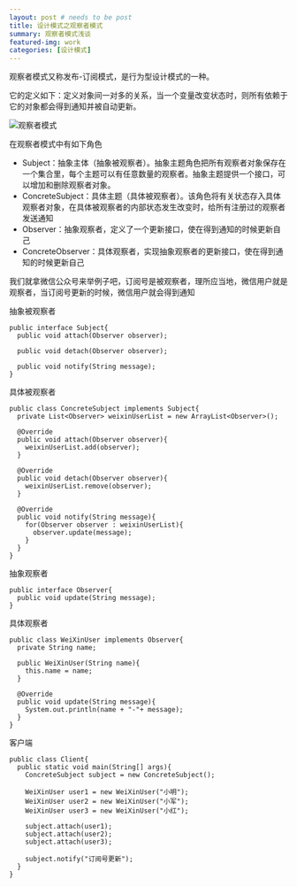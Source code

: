 ```yaml
---
layout: post # needs to be post
title: 设计模式之观察者模式
summary: 观察者模式浅谈
featured-img: work
categories: [设计模式]
---
```

观察者模式又称发布-订阅模式，是行为型设计模式的一种。

它的定义如下：定义对象间一对多的关系，当一个变量改变状态时，则所有依赖于它的对象都会得到通知并被自动更新。

![观察者模式](https://i.loli.net/2019/01/09/5c35920a68a44.png)


在观察者模式中有如下角色
- Subject：抽象主体（抽象被观察者）。抽象主题角色把所有观察者对象保存在一个集合里，每个主题可以有任意数量的观察者。抽象主题提供一个接口，可以增加和删除观察者对象。
- ConcreteSubject：具体主题（具体被观察者）。该角色将有关状态存入具体观察者对象，在具体被观察者的内部状态发生改变时，给所有注册过的观察者发送通知
- Observer：抽象观察者，定义了一个更新接口，使在得到通知的时候更新自己
- ConcreteObserver：具体观察者，实现抽象观察者的更新接口，使在得到通知的时候更新自己

我们就拿微信公众号来举例子吧，订阅号是被观察者，理所应当地，微信用户就是观察者，当订阅号更新的时候，微信用户就会得到通知

抽象被观察者
```
public interface Subject{
  public void attach(Observer observer);

  public void detach(Observer observer);

  public void notify(String message);
}
```

具体被观察者
```
public class ConcreteSubject implements Subject{
  private List<Observer> weixinUserList = new ArrayList<Observer>();

  @Override
  public void attach(Observer observer){
    weixinUserList.add(observer);
  }

  @Override
  public void detach(Observer observer){
    weixinUserList.remove(observer);
  }

  @Override
  public void notify(String message){
    for(Observer observer : weixinUserList){
      observer.update(message);
    }
  }
}
```

抽象观察者
```
public interface Observer{
  public void update(String message);
}
```
具体观察者
```
public class WeiXinUser implements Observer{
  private String name;

  public WeiXinUser(String name){
    this.name = name;
  }

  @Override
  public void update(String message){
    System.out.println(name + "-"+ message);
  }
}
```
客户端
```
public class Client{
  public static void main(String[] args){
    ConcreteSubject subject = new ConcreteSubject();

    WeiXinUser user1 = new WeiXinUser("小明");
    WeiXinUser user2 = new WeiXinUser("小军");
    WeiXinUser user3 = new WeiXinUser("小红");

    subject.attach(user1);
    subject.attach(user2);
    subject.attach(user3);

    subject.notify("订阅号更新");
  }
}
```
